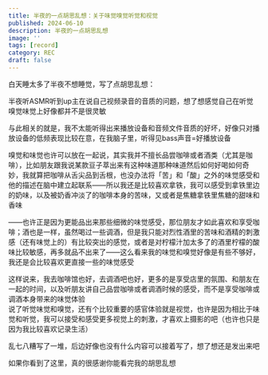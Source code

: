 ```yaml
---
title: 半夜的一点胡思乱想：关于味觉嗅觉听觉和视觉
published: 2024-06-10
description: 半夜的一点胡思乱想
image: ''
tags: [record]
category: REC
draft: false
---
```



白天睡太多了半夜不想睡觉，写了点胡思乱想：

半夜听ASMR听到up主在说自己视频录音的音质的问题，想了想感觉自己在听觉嗅觉味觉上好像都并不是很灵敏

与此相关的就是，我不太能听得出来播放设备和音频文件音质的好坏，好像只对播放设备的低频表现比较在意，在我脑子里，听得见bass声音=好播放设备

嗅觉和味觉也许可以放在一起说，其实我并不擅长品尝咖啡或者酒类（尤其是咖啡），比如朋友跟我说某款豆子萃出来有这种味道那种味道然后如何好喝如何奇妙，我就算把咖啡从舌尖品到舌根，也没办法将「苦」和「酸」之外的味觉感受和他的描述在脑中建立起联系——所以我还是比较喜欢拿铁，我可以感受到拿铁里边的奶味，以及被奶香冲淡了的咖啡本身的苦味，又或者是焦糖拿铁里焦糖的甜味和香味

——也许正是因为更能品出来那些细微的味觉感受，那位朋友才如此喜欢和享受咖啡；酒也是一样，虽然喝过一些调酒，但是我只能对烈性酒里的苦味和酒精的刺激感（还有味觉上的）有比较突出的感觉，或者是对柠檬汁加太多了的酒里柠檬的酸味比较敏感，再多就品不出来了——这么看来我的味觉和嗅觉好像是有些不够好，我还是会比较喜欢更直接一些的味觉感受

这样说来，我去咖啡馆也好，去调酒吧也好，更多的是享受店里的氛围、和朋友在一起的时间，以及听朋友讲自己品尝咖啡或者调酒时候的感受，而不是享受咖啡或调酒本身带来的味觉体验  
说了听觉味觉和嗅觉，还有个比较重要的感官体验就是视觉，也许是因为相比于味觉和听觉，我可以接受和感受更多视觉上的刺激，才喜欢上摄影的吧（也许也只是因为我比较喜欢记录生活）

乱七八糟写了一堆，后边好像也没有什么内容可以接着写了，想了想还是发出来吧

如果你看到了这里，真的很感谢你能看完我的胡思乱想